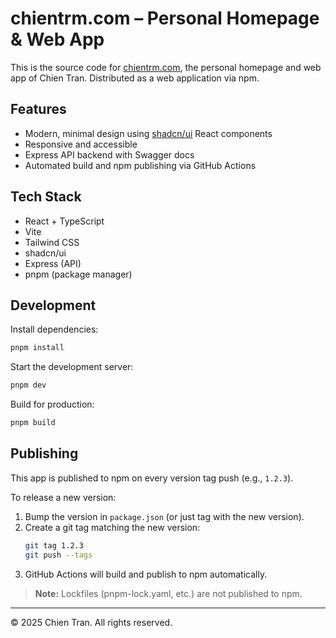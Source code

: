 # chientrm.com – Personal Homepage & Web App

This is the source code for [chientrm.com](https://chientrm.com), the personal homepage and web app of Chien Tran. Distributed as a web application via npm.

## Features

- Modern, minimal design using [shadcn/ui](https://ui.shadcn.com/) React components
- Responsive and accessible
- Express API backend with Swagger docs
- Automated build and npm publishing via GitHub Actions

## Tech Stack

- React + TypeScript
- Vite
- Tailwind CSS
- shadcn/ui
- Express (API)
- pnpm (package manager)

## Development

Install dependencies:

```bash
pnpm install
```

Start the development server:

```bash
pnpm dev
```

Build for production:

```bash
pnpm build
```

## Publishing

This app is published to npm on every version tag push (e.g., `1.2.3`).

To release a new version:

1. Bump the version in `package.json` (or just tag with the new version).
2. Create a git tag matching the new version:
   ```bash
   git tag 1.2.3
   git push --tags
   ```
3. GitHub Actions will build and publish to npm automatically.

> **Note:** Lockfiles (pnpm-lock.yaml, etc.) are not published to npm.

---

© 2025 Chien Tran. All rights reserved.
